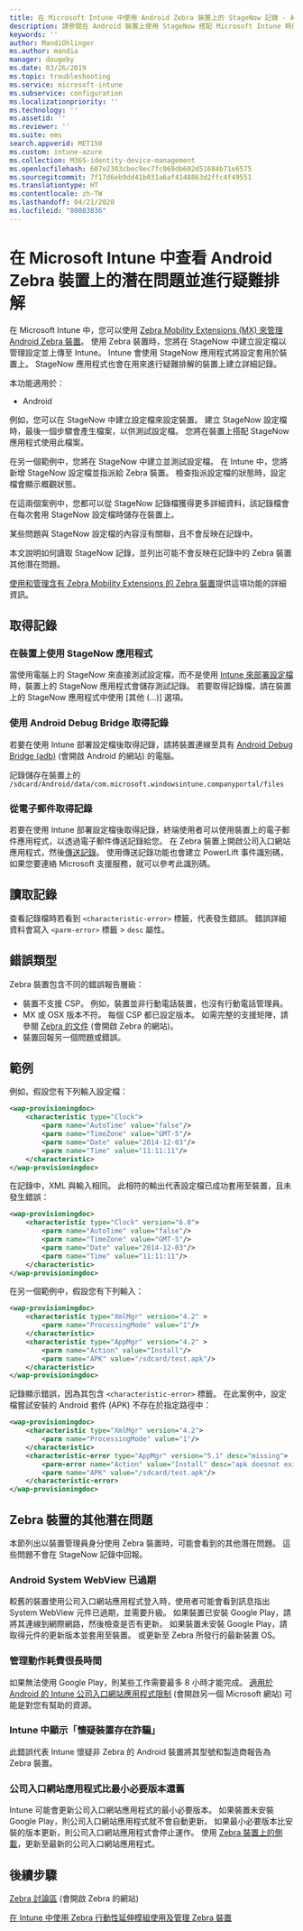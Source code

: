 ```yaml
---
title: 在 Microsoft Intune 中使用 Android Zebra 裝置上的 StageNow 記錄 - Azure | Microsoft Docs
description: 請參閱在 Android 裝置上使用 StageNow 搭配 Microsoft Intune 時的常見問題和解決方式。 同時也了解如何取得記錄，並查看如何讀取成功或錯誤記錄的範例。
keywords: ''
author: MandiOhlinger
ms.author: mandia
manager: dougeby
ms.date: 03/26/2019
ms.topic: troubleshooting
ms.service: microsoft-intune
ms.subservice: configuration
ms.localizationpriority: ''
ms.technology: ''
ms.assetid: ''
ms.reviewer: ''
ms.suite: ems
search.appverid: MET150
ms.custom: intune-azure
ms.collection: M365-identity-device-management
ms.openlocfilehash: 607e2303cbec9ec7fc069db602d51684b71e6575
ms.sourcegitcommit: 7f17d6eb9dd41b031a6af4148863d2ffc4f49551
ms.translationtype: HT
ms.contentlocale: zh-TW
ms.lasthandoff: 04/21/2020
ms.locfileid: "80083836"
---
```

# <a name="troubleshoot-and-see-potential-issues-on-android-zebra-devices-in-microsoft-intune"></a>在 Microsoft Intune 中查看 Android Zebra 裝置上的潛在問題並進行疑難排解



在 Microsoft Intune 中，您可以使用 [Zebra Mobility Extensions (MX) 來管理 Android Zebra 裝置](android-zebra-mx-overview.md)。 使用 Zebra 裝置時，您將在 StageNow 中建立設定檔以管理設定並上傳至 Intune。 Intune 會使用 StageNow 應用程式將設定套用於裝置上。 StageNow 應用程式也會在用來進行疑難排解的裝置上建立詳細記錄。

本功能適用於：

- Android

例如，您可以在 StageNow 中建立設定檔來設定裝置。 建立 StageNow 設定檔時，最後一個步驟會產生檔案，以供測試設定檔。 您將在裝置上搭配 StageNow 應用程式使用此檔案。

在另一個範例中，您將在 StageNow 中建立並測試設定檔。 在 Intune 中，您將新增 StageNow 設定檔並指派給 Zebra 裝置。 檢查指派設定檔的狀態時，設定檔會顯示概觀狀態。

在這兩個案例中，您都可以從 StageNow 記錄檔獲得更多詳細資料，該記錄檔會在每次套用 StageNow 設定檔時儲存在裝置上。

某些問題與 StageNow 設定檔的內容沒有關聯，且不會反映在記錄中。

本文說明如何讀取 StageNow 記錄，並列出可能不會反映在記錄中的 Zebra 裝置其他潛在問題。

[使用和管理含有 Zebra Mobility Extensions 的 Zebra 裝置](android-zebra-mx-overview.md)提供這項功能的詳細資訊。

## <a name="get-the-logs"></a>取得記錄

### <a name="use-the-stagenow-app-on-the-device"></a>在裝置上使用 StageNow 應用程式
當使用電腦上的 StageNow 來直接測試設定檔，而不是使用 [Intune 來部署設定檔](android-zebra-mx-overview.md#step-4-create-a-device-management-profile-in-stagenow)時，裝置上的 StageNow 應用程式會儲存測試記錄。 若要取得記錄檔，請在裝置上的 StageNow 應用程式中使用 [其他 (...)]  選項。

### <a name="get-logs-using-android-debug-bridge"></a>使用 Android Debug Bridge 取得記錄
若要在使用 Intune 部署設定檔後取得記錄，請將裝置連線至具有 [Android Debug Bridge (adb)](https://developer.android.com/studio/command-line/adb) (會開啟 Android 的網站) 的電腦。

記錄儲存在裝置上的 `/sdcard/Android/data/com.microsoft.windowsintune.companyportal/files`

### <a name="get-logs-from-email"></a>從電子郵件取得記錄
若要在使用 Intune 部署設定檔後取得記錄，終端使用者可以使用裝置上的電子郵件應用程式，以透過電子郵件傳送記錄給您。 在 Zebra 裝置上開啟公司入口網站應用程式，然後[傳送記錄](https://docs.microsoft.com/mem/intune/user-help/send-logs-to-your-it-admin-by-email-android)。 使用傳送記錄功能也會建立 PowerLift 事件識別碼，如果您要連絡 Microsoft 支援服務，就可以參考此識別碼。

## <a name="read-the-logs"></a>讀取記錄

查看記錄檔時若看到 `<characteristic-error>` 標籤，代表發生錯誤。 錯誤詳細資料會寫入 `<parm-error>` 標籤 > `desc` 屬性。

## <a name="error-types"></a>錯誤類型

Zebra 裝置包含不同的錯誤報告層級：

- 裝置不支援 CSP。 例如，裝置並非行動電話裝置，也沒有行動電話管理員。
- MX 或 OSX 版本不符。 每個 CSP 都已設定版本。 如需完整的支援矩陣，請參閱 [Zebra 的文件](http://techdocs.zebra.com/mx/) (會開啟 Zebra 的網站)。
- 裝置回報另一個問題或錯誤。

## <a name="examples"></a>範例

例如，假設您有下列輸入設定檔：

```xml
<wap-provisioningdoc>
    <characteristic type="Clock">
        <parm name="AutoTime" value="false"/>
        <parm name="TimeZone" value="GMT-5"/>
        <parm name="Date" value="2014-12-03"/>
        <parm name="Time" value="11:11:11"/>
    </characteristic>
</wap-provisioningdoc>
```

在記錄中，XML 與輸入相同。 此相符的輸出代表設定檔已成功套用至裝置，且未發生錯誤：

```xml
<wap-provisioningdoc>
    <characteristic type="Clock" version="6.0">
        <parm name="AutoTime" value="false"/>
        <parm name="TimeZone" value="GMT-5"/>
        <parm name="Date" value="2014-12-03"/>
        <parm name="Time" value="11:11:11"/>
    </characteristic>
</wap-provisioningdoc>
```

在另一個範例中，假設您有下列輸入：

```xml
<wap-provisioningdoc>
    <characteristic type="XmlMgr" version="4.2" >
        <parm name="ProcessingMode" value="1"/>
    </characteristic>
    <characteristic type="AppMgr" version="4.2" >
        <parm name="Action" value="Install"/>
        <parm name="APK" value="/sdcard/test.apk"/>
    </characteristic>
</wap-provisioningdoc>
```

記錄顯示錯誤，因為其包含 `<characteristic-error>` 標籤。 在此案例中，設定檔嘗試安裝的 Android 套件 (APK) 不存在於指定路徑中：

```xml
<wap-provisioningdoc>
    <characteristic type="XmlMgr" version="4.2">
        <parm name="ProcessingMode" value="1"/>
    </characteristic>
    <characteristic-error type="AppMgr" version="5.1" desc="missing">
        <parm-error name="Action" value="Install" desc="apk doesnot exist in the path"/>
        <parm name="APK" value="/sdcard/test.apk"/>
    </characteristic-error>
</wap-provisioningdoc>
```

## <a name="other-potential-issues-with-zebra-devices"></a>Zebra 裝置的其他潛在問題

本節列出以裝置管理員身分使用 Zebra 裝置時，可能會看到的其他潛在問題。 這些問題不會在 StageNow 記錄中回報。

### <a name="android-system-webview-is-out-of-date"></a>Android System WebView 已過期

較舊的裝置使用公司入口網站應用程式登入時，使用者可能會看到訊息指出 System WebView 元件已過期，並需要升級。 如果裝置已安裝 Google Play，請將其連線到網際網路，然後檢查是否有更新。 如果裝置未安裝 Google Play，請取得元件的更新版本並套用至裝置。 或更新至 Zebra 所發行的最新裝置 OS。

### <a name="management-actions-take-a-long-time"></a>管理動作耗費很長時間

如果無法使用 Google Play，則某些工作需要最多 8 小時才能完成。 [適用於 Android 的 Intune 公司入口網站應用程式限制](https://support.microsoft.com/help/3211588/limitations-of-intune-company-portal-app-for-android-in-china) (會開啟另一個 Microsoft 網站) 可能是對您有幫助的資源。

### <a name="device-spoofing-suspected-shows-in-intune"></a>Intune 中顯示「懷疑裝置存在詐騙」

此錯誤代表 Intune 懷疑非 Zebra 的 Android 裝置將其型號和製造商報告為 Zebra 裝置。

### <a name="company-portal-app-is-older-than-minimum-required-version"></a>公司入口網站應用程式比最小必要版本還舊

Intune 可能會更新公司入口網站應用程式的最小必要版本。 如果裝置未安裝 Google Play，則公司入口網站應用程式就不會自動更新。 如果最小必要版本比安裝的版本更新，則公司入口網站應用程式會停止運作。 使用 [Zebra 裝置上的側載](android-zebra-mx-overview.md#sideload-the-company-portal-app)，更新至最新的公司入口網站應用程式。

## <a name="next-steps"></a>後續步驟

[Zebra 討論區](https://developer.zebra.com/community/home/discussions) (會開啟 Zebra 的網站)

[在 Intune 中使用 Zebra 行動性延伸模組使用及管理 Zebra 裝置](android-zebra-mx-overview.md)
